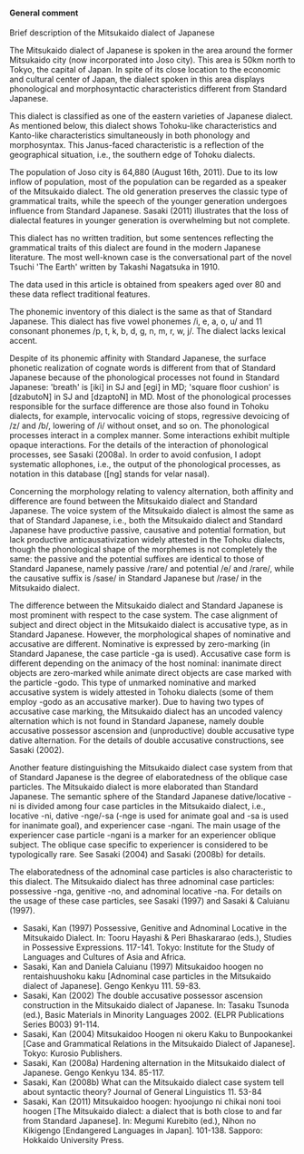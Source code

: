 #### General comment

Brief description of the Mitsukaido dialect of Japanese

The Mitsukaido dialect of Japanese is spoken in the area around the former
Mitsukaido city (now incorporated into Joso city). This area is 50km north to
Tokyo, the capital of Japan. In spite of its close location to the economic and
cultural center of Japan, the dialect spoken in this area displays phonological
and morphosyntactic characteristics different from Standard Japanese.

This dialect is classified as one of the eastern varieties of Japanese dialect.
As mentioned below, this dialect shows Tohoku-like characteristics and
Kanto-like characteristics simultaneously in both phonology and morphosyntax.
This Janus-faced characteristic is a reflection of the geographical situation,
i.e., the southern edge of Tohoku dialects.

The population of Joso city is 64,880 (August 16th, 2011). Due to its low inflow
of population, most of the population can be regarded as a speaker of the
Mitsukaido dialect. The old generation preserves the classic type of grammatical
traits, while the speech of the younger generation undergoes influence from
Standard Japanese. Sasaki (2011) illustrates that the loss of dialectal features
in younger generation is overwhelming but not complete.

This dialect has no written tradition, but some sentences reflecting the
grammatical traits of this dialect are found in the modern Japanese literature.
The most well-known case is the conversational part of the novel Tsuchi 'The
Earth' written by Takashi Nagatsuka in 1910.

The data used in this article is obtained from speakers aged over 80 and these
data reflect traditional features.

The phonemic inventory of this dialect is the same as that of Standard Japanese.
This dialect has five vowel phonemes /i, e, a, o, u/ and 11 consonant phonemes
/p, t, k, b, d, g, n, m, r, w, j/. The dialect lacks lexical accent.

Despite of its phonemic affinity with Standard Japanese, the surface phonetic
realization of cognate words is different from that of Standard Japanese because
of the phonological processes not found in Standard Japanese: 'breath' is [iki]
in SJ and [egi] in MD; 'square floor cushion' is [dzabutoN] in SJ and [dzaptoN]
in MD. Most of the phonological processes responsible for the surface difference
are those also found in Tohoku dialects, for example, intervocalic voicing of
stops, regressive devoicing of /z/ and /b/, lowering of /i/ without onset, and
so on. The phonological processes interact in a complex manner. Some
interactions exhibit multiple opaque interactions. For the details of the
interaction of phonological processes, see Sasaki (2008a). In order to avoid
confusion, I adopt systematic allophones, i.e., the output of the phonological
processes, as notation in this database ([ng] stands for velar nasal).

Concerning the morphology relating to valency alternation, both affinity and
difference are found between the Mitsukaido dialect and Standard Japanese. The
voice system of the Mitsukaido dialect is almost the same as that of Standard
Japanese, i.e., both the Mitsukaido dialect and Standard Japanese have
productive passive, causative and potential formation, but lack productive
anticausativization widely attested in the Tohoku dialects, though the
phonological shape of the morphemes is not completely the same: the passive and
the potential suffixes are identical to those of Standard Japanese, namely
passive /rare/ and potential /e/ and /rare/, while the causative suffix is
/sase/ in Standard Japanese but /rase/ in the Mitsukaido dialect.

The difference between the Mitsukaido dialect and Standard Japanese is most
prominent with respect to the case system. The case alignment of subject and
direct object in the Mitsukaido dialect is accusative type, as in Standard
Japanese. However, the morphological shapes of nominative and accusative are
different. Nominative is expressed by zero-marking (in Standard Japanese, the
case particle -ga is used). Accusative case form is different depending on the
animacy of the host nominal: inanimate direct objects are zero-marked while
animate direct objects are case marked with the particle -godo. This type of
unmarked nominative and marked accusative system is widely attested in Tohoku
dialects (some of them employ -godo as an accusative marker). Due to having two
types of accusative case marking, the Mitsukaido dialect has an uncoded valency
alternation which is not found in Standard Japanese, namely double accusative
possessor ascension and (unproductive) double accusative type dative
alternation. For the details of double accusative constructions, see Sasaki
(2002).

Another feature distinguishing the Mitsukaido dialect case system from that of
Standard Japanese is the degree of elaboratedness of the oblique case particles.
The Mitsukaido dialect is more elaborated than Standard Japanese. The semantic
sphere of the Standard Japanese dative/locative -ni is divided among four case
particles in the Mitsukaido dialect, i.e., locative -ni, dative -nge/-sa (-nge
is used for animate goal and -sa is used for inanimate goal), and experiencer
case -ngani. The main usage of the experiencer case particle -ngani is a marker
for an experiencer oblique subject. The oblique case specific to experiencer is
considered to be typologically rare. See Sasaki (2004) and Sasaki (2008b) for
details.

The elaboratedness of the adnominal case particles is also characteristic to
this dialect. The Mitsukaido dialect has three adnominal case particles:
possessive -nga, genitive -no, and adnominal locative -na. For details on the
usage of these case particles, see Sasaki (1997) and Sasaki & Caluianu (1997).

 * Sasaki, Kan (1997) Possessive, Genitive and Adnominal Locative in the Mitsukaido Dialect. In: Tooru Hayashi & Peri Bhaskararao (eds.), Studies in Possessive Expressions. 117-141. Tokyo: Institute for the Study of Languages and Cultures of Asia and Africa.
 * Sasaki, Kan and Daniela Caluianu (1997) Mitsukaidoo hoogen no rentaishuushoku kaku [Adnominal case particles in the Mitsukaido dialect of Japanese]. Gengo Kenkyu 111. 59-83.
 * Sasaki, Kan (2002) The double accusative possessor ascension construction in the Mitsukaido dialect of Japanese. In: Tasaku Tsunoda (ed.), Basic Materials in Minority Languages 2002. (ELPR Publications Series B003) 91-114.
 * Sasaki, Kan (2004) Mitsukaidoo Hoogen ni okeru Kaku to Bunpookankei [Case and Grammatical Relations in the Mitsukaido Dialect of Japanese]. Tokyo: Kurosio Publishers.
 * Sasaki, Kan (2008a) Hardening alternation in the Mitsukaido dialect of Japanese. Gengo Kenkyu 134. 85-117.
 * Sasaki, Kan (2008b) What can the Mitsukaido dialect case system tell about syntactic theory? Journal of General Linguistics 11. 53-84
 * Sasaki, Kan (2011) Mitsukaidoo hoogen: hyoojungo ni chikai noni tooi hoogen [The Mitsukaido dialect: a dialect that is both close to and far from Standard Japanese]. In: Megumi Kurebito (ed.), Nihon no Kikigengo [Endangered Languages in Japan]. 101-138. Sapporo: Hokkaido University Press.
